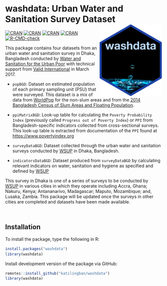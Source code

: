 
<!-- README.md is generated from README.Rmd. Please edit that file -->

# washdata: Urban Water and Sanitation Survey Dataset <img src="man/figures/logo.png" width="200" align="right" />

<!-- badges: start -->

[![CRAN](https://img.shields.io/cran/v/washdata.svg)](https://cran.r-project.org/package=washdata)
[![CRAN](https://img.shields.io/cran/l/washdata.svg)](https://github.com/katilingban/washdata/blob/master/LICENSE.md)
[![CRAN](http://cranlogs.r-pkg.org/badges/washdata)](https://cran.r-project.org/package=washdata)
[![CRAN](http://cranlogs.r-pkg.org/badges/grand-total/washdata)](https://cran.r-project.org/package=washdata)
[![R-CMD-check](https://github.com/katilingban/washdata/actions/workflows/R-CMD-check.yaml/badge.svg)](https://github.com/katilingban/washdata/actions/workflows/R-CMD-check.yaml)
<!-- badges: end -->

This package contains four datasets from an urban water and sanitation
survey in Dhaka, Bangladesh conducted by [Water and Sanitation for the
Urban Poor](https://www.wsup.com) with technical support from [Valid
International](http://www.validinternational.org) in March 2017.

- `popBGD`: Dataset on estimated population of each primary sampling
  unit (PSU) that were surveyed. This dataset is a mix of data from
  [WorldPop](https://www.worldpop.org) for the non-slum areas and from
  the [2014 Bangladesh Census of Slum Areas and Floating
  Population](http://203.112.218.65:8008/PageWebMenuContent.aspx?MenuKey=423).

- `ppiMatrixBGD`: Look-up table for calculating the
  `Poverty Probability Index` (previously called
  `Progress out of Poverty Index`) or `PPI` from Bangladesh-specific
  indicators collected from cross-sectional surveys. This look-up table
  is extracted from documentation of the `PPI` found at
  <https://www.povertyindex.org>

- `surveyDataBGD`: Dataset collected through the urban water and
  sanitation surveys conducted by [WSUP](https://www.wsup.com) in Dhaka,
  Bangladesh.

- `indicatorsDataBGD`: Dataset produced from `surveyDataBGD` by
  calculating relevant indicators on water, sanitation and hygiene as
  specified and defined by [WSUP](https://www.wsup.com)

This survey in Dhaka is one of a series of surveys to be conducted by
[WSUP](https://www.wsup.com) in various cities in which they operate
including Accra, Ghana; Nakuru, Kenya; Antananarivo, Madagascar; Maputo,
Mozambique; and, Lusaka, Zambia. This package will be updated once the
surveys in other cities are completed and datasets have been made
available.

<br/>

## Installation

To install the package, type the following in R:

``` r
install.packages("washdata")
library(washdata)
```

Install development version of the package via GitHub:

``` r
remotes::install_github("katilingban/washdata")
library(washdata)
```
